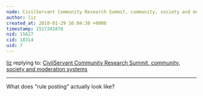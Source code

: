 ```yaml
---
node: CivilServant Community Research Summit, community, society and moderation systems
author: liz
created_at: 2018-01-29 16:04:38 +0000
timestamp: 1517241878
nid: 15627
cid: 18314
uid: 7
---
```




[liz](../profile/liz) replying to: [CivilServant Community Research Summit, community, society and moderation systems](../notes/warren/01-27-2018/civilservant-community-research-summit-community-society-and-moderation-systems)

----
What does "rule posting" actually look like?